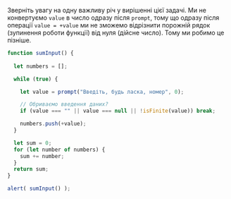 Зверніть увагу на одну важливу річ у вирішенні цієї задачі. Ми не конвертуємо `value` в число одразу після `prompt`, тому що одразу після операції `value = +value` ми не зможемо відрізнити порожній рядок (зупинення роботи функції) від нуля (дійсне число). Тому ми робимо це пізніше.


```js run demo
function sumInput() {
 
  let numbers = [];

  while (true) {

    let value = prompt("Введіть, будь ласка, номер", 0);

    // Обриваємо введення даних?
    if (value === "" || value === null || !isFinite(value)) break;

    numbers.push(+value);
  }

  let sum = 0;
  for (let number of numbers) {
    sum += number;
  }
  return sum;
}

alert( sumInput() ); 
```
